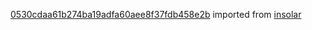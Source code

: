 [0530cdaa61b274ba19adfa60aee8f37fdb458e2b](https://github.com/insolar/insolar/commit/0530cdaa61b274ba19adfa60aee8f37fdb458e2b) imported from [insolar](https://github.com/insolar/insolar)
